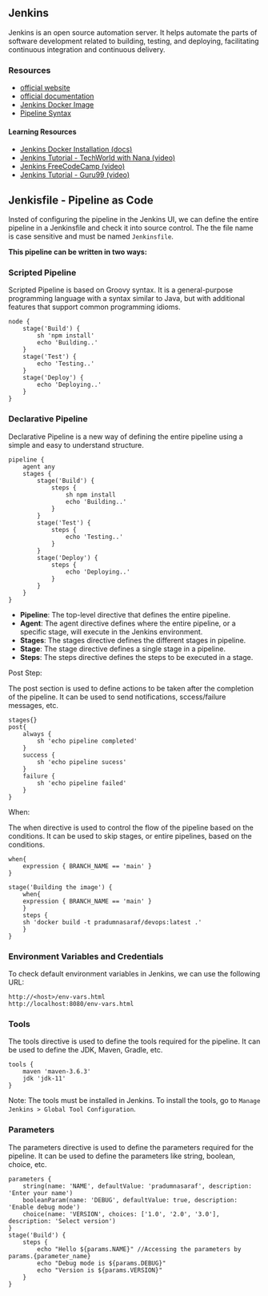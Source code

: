 ## Jenkins

Jenkins is an open source automation server. It helps automate the parts of software development related to building, testing, and deploying, facilitating continuous integration and continuous delivery.

### Resources

- [official website](https://www.jenkins.io/)
- [official documentation](https://www.jenkins.io/doc/)
- [Jenkins Docker Image](https://hub.docker.com/r/jenkins/jenkins)
- [Pipeline Syntax](https://www.jenkins.io/doc/book/pipeline/syntax/)

#### Learning Resources

- [Jenkins Docker Installation (docs)](https://www.jenkins.io/doc/book/installing/docker/)
- [Jenkins Tutorial - TechWorld with Nana (video)](https://www.youtube.com/playlist?list=PLy7NrYWoggjw_LIiDK1LXdNN82uYuuuiC)
- [Jenkins FreeCodeCamp (video)](https://youtu.be/f4idgaq2VqA)
- [Jenkins Tutorial - Guru99 (video)](https://youtu.be/5XQOK0v_YRE)

## Jenkisfile - Pipeline as Code

Insted of configuring the pipeline in the Jenkins UI, we can define the entire pipeline in a Jenkinsfile and check it into source control. The the file name is case sensitive and must be named `Jenkinsfile`.

**This pipeline can be written in two ways:**

### Scripted Pipeline

Scripted Pipeline is based on Groovy syntax. It is a general-purpose programming language with a syntax similar to Java, but with additional features that support common programming idioms.

```Jenkinsfile
node {
    stage('Build') {
        sh 'npm install'
        echo 'Building..'
    }
    stage('Test') {
        echo 'Testing..'
    }
    stage('Deploy') {
        echo 'Deploying..'
    }
}
```

### Declarative Pipeline

Declarative Pipeline is a new way of defining the entire pipeline using a simple and easy to understand structure.

```Jenkinsfile
pipeline {
    agent any 
    stages {
        stage('Build') {
            steps {
                sh npm install
                echo 'Building..'
            }
        }
        stage('Test') {
            steps {
                echo 'Testing..'
            }
        }
        stage('Deploy') {
            steps {
                echo 'Deploying..'
            }
        }
    }
}
```

- **Pipeline**: The top-level directive that defines the entire pipeline.
- **Agent**: The agent directive defines where the entire pipeline, or a specific stage, will execute in the Jenkins environment.
- **Stages**: The stages directive defines the different stages in pipeline.
- **Stage**: The stage directive defines a single stage in a pipeline.
- **Steps**: The steps directive defines the steps to be executed in a stage.

Post Step:

The post section is used to define actions to be taken after the completion of the pipeline. It can be used to send notifications, sccess/failure messages, etc.

```Jenkinsfile
stages{}
post{
    always {
        sh 'echo pipeline completed'
    }
    success {
        sh 'echo pipeline sucess'
    }
    failure {
        sh 'echo pipeline failed'
    }
}
```  

When:

The when directive is used to control the flow of the pipeline based on the conditions. It can be used to skip stages, or entire pipelines, based on the conditions.

```Jenkinsfile
when{
    expression { BRANCH_NAME == 'main' }
}
```

```
stage('Building the image') {
    when{
    expression { BRANCH_NAME == 'main' }
    }
    steps {
    sh 'docker build -t pradumnasaraf/devops:latest .'
    }
}
```

### Environment Variables and Credentials

To check default environment variables in Jenkins, we can use the following URL:

```
http://<host>/env-vars.html
http://localhost:8080/env-vars.html
```


### Tools

The tools directive is used to define the tools required for the pipeline. It can be used to define the JDK, Maven, Gradle, etc.

```jenkinsfile
tools {
    maven 'maven-3.6.3'
    jdk 'jdk-11'
}
```

Note: The tools must be installed in Jenkins. To install the tools, go to `Manage Jenkins > Global Tool Configuration`. 

### Parameters

The parameters directive is used to define the parameters required for the pipeline. It can be used to define the parameters like string, boolean, choice, etc.

```jenkinsfile
parameters {
    string(name: 'NAME', defaultValue: 'pradumnasaraf', description: 'Enter your name')
    booleanParam(name: 'DEBUG', defaultValue: true, description: 'Enable debug mode')
    choice(name: 'VERSION', choices: ['1.0', '2.0', '3.0'], description: 'Select version')
}
stage('Build') { 
    steps {
        echo "Hello ${params.NAME}" //Accessing the parameters by params.{parameter_name}
        echo "Debug mode is ${params.DEBUG}"
        echo "Version is ${params.VERSION}"
    }
}
```


